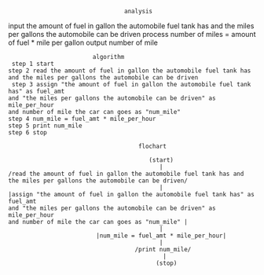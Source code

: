                                      analysis
input the amount of fuel in gallon the automobile fuel tank has and the miles per gallons the automobile can be driven
process number of miles = amount of fuel  *  mile per gallon
output number of mile

                            algorithm
     step 1 start
    step 2 read the amount of fuel in gallon the automobile fuel tank has and the miles per gallons the automobile can be driven
     step 3 assign "the amount of fuel in gallon the automobile fuel tank has" as fuel_amt 
    and "the miles per gallons the automobile can be driven" as mile_per_hour
    and number of mile the car can goes as "num_mile"
    step 4 num_mile = fuel_amt * mile_per_hour
    step 5 print num_mile
    step 6 stop 

                                         flochart
                                         
                                            (start)
                                               |
    /read the amount of fuel in gallon the automobile fuel tank has and the miles per gallons the automobile can be driven/
                                               |
    |assign "the amount of fuel in gallon the automobile fuel tank has" as fuel_amt 
    and "the miles per gallons the automobile can be driven" as mile_per_hour
    and number of mile the car can goes as "num_mile" |
                                               |
                             |num_mile = fuel_amt * mile_per_hour|
                                               |
                                        /print num_mile/
                                                |
                                              (stop)
